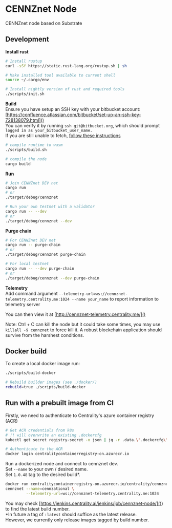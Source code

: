 # CENNZnet Node

CENNZnet node based on Substrate

## Development

__Install rust__
```bash
# Install rustup
curl -sSf https://static.rust-lang.org/rustup.sh | sh

# Make installed tool available to current shell
source ~/.cargo/env

# Install nightly version of rust and required tools
./scripts/init.sh
```


__Build__  
Ensure you have setup an SSH key with your bitbucket account: [https://confluence.atlassian.com/bitbucket/set-up-an-ssh-key-728138079.html]()  
You can verify it by running `ssh git@bitbucket.org`, which should prompt `logged in as your_bitbucket_user_name.`  
If you are still unable to fetch, [follow these instructions](https://github.com/rust-lang/cargo/issues/2078#issuecomment-434388584)  

```bash
# compile runtime to wasm
./scripts/build.sh

# compile the node
cargo build
```


__Run__
```bash
# Join CENNZnet DEV net
cargo run
# or
./target/debug/cennznet

# Run your own testnet with a validator
cargo run -- --dev
# or
./target/debug/cennznet --dev
```


__Purge chain__
```bash
# For CENNZnet DEV net
cargo run -- purge-chain
# or
./target/debug/cennznet purge-chain

# For local testnet
cargo run -- --dev purge-chain
# or
./target/debug/cennznet --dev purge-chain
```


__Telemetry__  
Add command argument `--telemetry-url=ws://cennznet-telemetry.centrality.me:1024 --name your_name` to report information to telemetry server 

You can then view it at [http://cennznet-telemetry.centrality.me/]()  


Note: Ctrl + C can kill the node but it could take some times, you may use `killall -9 cennznet` to force kill it. A robust blockchain application should survive from the harshest conditions.


## Docker build
To create a local docker image run:
```bash
./scripts/build-docker

# Rebuild builder images (see ./docker/)
rebuild=true ./scripts/build-docker
```

## Run with a prebuilt image from CI

Firstly, we need to authenticate to Centrality's azure container registry (ACR)
```bash
# Get ACR credentials from k8s
# !! will overwrite an existing .dockercfg
kubectl get secret registry-secret -o json | jq -r .data.\".dockercfg\" | base64 -D > ~/.dockercfg

# Authenticate to the ACR
docker login centralitycontainerregistry-on.azurecr.io
```

Run a dockerized node and connect to cennznet dev.  
Set `--name` to your own / desired name.  
Set `1.0.48` tag to the desired build*.  

```bash
docker run centralitycontainerregistry-on.azurecr.io/centrality/cennznet:1.0.48 \
cennznet --name=cennzational \
         --telemetry-url=ws://cennznet-telemetry.centrality.me:1024
```

You may check [https://jenkins.centrality.ai/jenkins/job/cennznet-node/]()) to find the latest build number.  
*In future a tag of `:latest` should suffice as the latest release.  
However, we currently only release images tagged by build number.  
